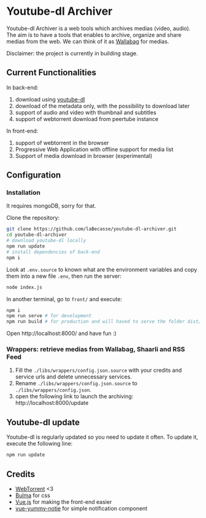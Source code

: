 # Youtube-dl Archiver

Youtube-dl Archiver is a web tools which archives medias (video, audio). The aim is to have a tools that enables to archive, organize and share medias from the web. We can think of it as [Wallabag](https://wallabag.org/) for medias.

Disclaimer: the project is currently in building stage. 

## Current Functionalities

In back-end:
1. download using [youtube-dl](http://ytdl-org.github.io/youtube-dl/)
2. download of the metadata only, with the possibility to download later
3. support of audio and video with thumbnail and subtitles
4. support of webtorrent download from peertube instance

In front-end:
1. support of webtorrent in the browser
2. Progressive Web Application with offline support for media list
3. Support of media download in browser (experimental)
    

## Configuration 

### Installation

It requires mongoDB, sorry for that.

Clone the repository:
```sh
git clone https://github.com/laBecasse/youtube-dl-archiver.git
cd youtube-dl-archiver
# download youtube-dl locally
npm run update
# install dependencies of back-end
npm i
```
Look at `.env.source` to known what are the environment variables and copy them into a new file `.env`, then run the server:
```sh 
node index.js
```
In another terminal, go to `front/` and execute:
```sh
npm i
npm run serve # for development 
npm run build # for production and will haved to serve the folder dist/ 
```

Open http://localhost:8000/ and have fun :)

### Wrappers: retrieve medias from Wallabag, Shaarli and RSS Feed
1. Fill the `./libs/wrappers/config.json.source` with your credits and service urls and delete unnecessary services.
2. Rename `./libs/wrappers/config.json.source` to `./libs/wrappers/config.json`.
3. open the following link to launch the archiving: http://localhost:8000/update

## Youtube-dl update

Youtube-dl is regularly updated so you need to update it often. To update it, execute the following line:

```bash 
npm run update
```
## Credits

- [WebTorrent](https://webtorrent.io/) <3
- [Bulma](https://bulma.io/) for css
- [Vue.js](https://vuejs.org/) for making the front-end easier
- [vue-yummy-notie](https://github.com/Yuyz0112/vue-notie) for simple notification component
